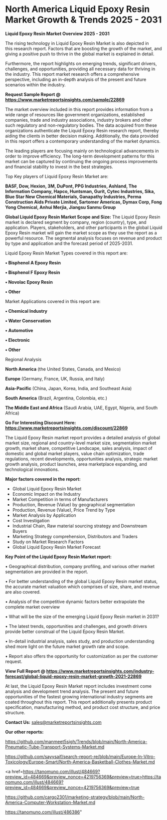 # North America Liquid Epoxy Resin Market Growth & Trends 2025 - 2031

<Strong> Liquid Epoxy Resin Market Overview 2025 - 2031</strong>

The rising technology in Liquid Epoxy Resin Market is also depicted in this research report. Factors that are boosting the growth of the market, and giving a positive push to thrive in the global market is explained in detail.

Furthermore, the report highlights on emerging trends, significant drivers, challenges, and opportunities, providing all necessary data for thriving in the industry. This report market research offers a comprehensive perspective, including an in-depth analysis of the present and future scenarios within the industry.

<strong>Request Sample Report @ <a href=https://www.marketreportsinsights.com/sample/22869>https://www.marketreportsinsights.com/sample/22869</a></strong>

The market overview included in this report provides information from a wide range of resources like government organizations, established companies, trade and industry associations, industry brokers and other such regulatory and non-regulatory bodies. The data acquired from these organizations authenticate the Liquid Epoxy Resin research report, thereby aiding the clients in better decision making. Additionally, the data provided in this report offers a contemporary understanding of the market dynamics.

The leading players are focusing mainly on technological advancements in order to improve efficiency. The long-term development patterns for this market can be captured by continuing the ongoing process improvements and financial stability to invest in the best strategies.

Top Key players of Liquid Epoxy Resin Market are:

<strong>BASF, Dow, Hexion, 3M, DuPont, PPG Industries, Ashland, The Information Company, Hapco, Huntsman, Gurit, Cytec Industries, Sika, Blue Star New Chemical Materials, Ganapathy Industries, Perma Construction Aids Private Limited, Sartomer Americas, Dymax Corp, Fong Yong Chemical, Anhui Merjia, Jiangsu Sanmu Group</strong>

<strong><b>Global Liquid Epoxy Resin Market Scope and Size:</b></strong>
The Liquid Epoxy Resin market is declared segment by company, region (country), type, and application. Players, stakeholders, and other participants in the global Liquid Epoxy Resin market will gain the market scope as they use the report as a powerful resource. The segmental analysis focuses on revenue and product by type and application and the forecast period of 2025-2031.

Liquid Epoxy Resin Market Types covered in this report are:

<strong>• Bisphenol A Epoxy Resin

• Bisphenol F Epoxy Resin

• Novolac Epoxy Resin

• Other</strong>

Market Applications covered in this report are:

<strong>• Chemical Industry

• Water Conservation

• Automotive

• Electronic

• Other</strong> 

Regional Analysis

<strong>North America</strong> (the United States, Canada, and Mexico)

<strong>Europe</strong> (Germany, France, UK, Russia, and Italy)

<strong>Asia-Pacific</strong> (China, Japan, Korea, India, and Southeast Asia)

<strong>South America</strong> (Brazil, Argentina, Colombia, etc.)

<strong>The Middle East and Africa</strong> (Saudi Arabia, UAE, Egypt, Nigeria, and South Africa)

<strong>Go For Interesting Discount Here: <a href=https://www.marketreportsinsights.com/discount/22869>https://www.marketreportsinsights.com/discount/22869</a></strong>

The Liquid Epoxy Resin market report provides a detailed analysis of global market size, regional and country-level market size, segmentation market growth, market share, competitive Landscape, sales analysis, impact of domestic and global market players, value chain optimization, trade regulations, recent developments, opportunities analysis, strategic market growth analysis, product launches, area marketplace expanding, and technological innovations.

<strong><b>Major factors covered in the report:</b></strong>
<ul>
  <li>Global Liquid Epoxy Resin Market </li>
  <li>Economic Impact on the Industry</li>
  <li>Market Competition in terms of Manufacturers</li>
  <li>Production, Revenue (Value) by geographical segmentation</li>
  <li>Production, Revenue (Value), Price Trend by Type</li>
  <li>Market Analysis by Application</li>
  <li>Cost Investigation</li>
  <li>Industrial Chain, Raw material sourcing strategy and Downstream Buyers</li>
  <li>Marketing Strategy comprehension, Distributors and Traders</li>
  <li>Study on Market Research Factors</li>
  <li>Global Liquid Epoxy Resin Market Forecast</li>
</ul>

<strong><b>Key Point of the Liquid Epoxy Resin Market report:</b></strong>

• Geographical distribution, company profiling, and various other market segmentation are provided in the report.

• For better understanding of the global Liquid Epoxy Resin market status, the accurate market valuation which comprises of size, share, and revenue are also covered.

• Analysis of the competitive dynamic factors better extrapolate the complete market overview

• What will be the size of the emerging Liquid Epoxy Resin market in 2031?

• The latest trends, opportunities and challenges, and growth drivers provide better construal of the Liquid Epoxy Resin Market.

• In-detail industrial analysis, sales study, and production understanding shed more light on the future market growth rate and scope.

• Report also offers the opportunity for customization as per the customer request.

<strong><b>View Full Report @ <a href=https://www.marketreportsinsights.com/industry-forecast/global-liquid-epoxy-resin-market-growth-2021-22869>https://www.marketreportsinsights.com/industry-forecast/global-liquid-epoxy-resin-market-growth-2021-22869</a></b></strong>


At last, the Liquid Epoxy Resin Market report includes investment come analysis and development trend analysis. The present and future opportunities of the fastest growing international industry segments are coated throughout this report. This report additionally presents product specification, manufacturing method, and product cost structure, and price structure.

<strong>Contact Us:</strong>
sales@marketreportsinsights.com

<strong>Our other reports:</strong>

<a href=https://github.com/manmeet5sigh/Trends/blob/main/North-America-Pneumatic-Tube-Transport-Systems-Market.md>https://github.com/manmeet5sigh/Trends/blob/main/North-America-Pneumatic-Tube-Transport-Systems-Market.md</a>

<a href=https://github.com/sayysaif/search-report-re/blob/main/Europe-In-Vitro-Toxicology/Europe-Smart/North-America-Basketball-Clothes-Market.md>https://github.com/sayysaif/search-report-re/blob/main/Europe-In-Vitro-Toxicology/Europe-Smart/North-America-Basketball-Clothes-Market.md</a>

<a href=https://tanomuno.com/illust/484669?preview_id=484669&preview_nonce=4219756369&preview=true>https://tanomuno.com/illust/484669?preview_id=484669&preview_nonce=4219756369&preview=true</a>

<a href=https://github.com/cargo2301/marketing-strategy/blob/main/North-America-Computer-Workstation-Market.md>https://github.com/cargo2301/marketing-strategy/blob/main/North-America-Computer-Workstation-Market.md</a>

<a href=https://tanomuno.com/illust/486386>https://tanomuno.com/illust/486386</a>"

